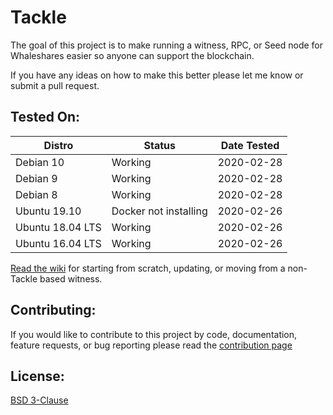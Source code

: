# Tackle
The goal of this project is to make running a witness, RPC, or Seed node for Whaleshares easier so anyone can support the blockchain.

If you have any ideas on how to make this better please let me know or submit a pull request.

## Tested On:
| Distro | Status | Date Tested |
|--------|--------|-------------|
|Debian 10 | Working | 2020-02-28 |
|Debian 9 | Working | 2020-02-28 |
|Debian 8 | Working | 2020-02-28 |
|Ubuntu 19.10 | Docker not installing | 2020-02-26 |
|Ubuntu 18.04 LTS | Working | 2020-02-26 |
|Ubuntu 16.04 LTS | Working | 2020-02-26 |

[Read the wiki](https://github.com/jrswab/tackle/wiki) for starting from scratch, updating, or moving from a non-Tackle based witness.

## Contributing:
If you would like to contribute to this project by code, documentation, feature requests, or bug reporting please read the [contribution page](https://github.com/jrswab/tackle/blob/master/CONTRIBUTING.md)

## License:
[BSD 3-Clause](https://github.com/jrswab/tackle/blob/master/LICENSE)
